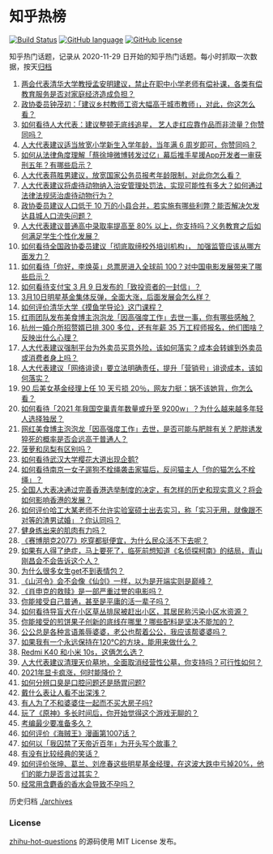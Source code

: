 # 知乎热榜
[![Build Status](https://github.com/ToWeLong/zhihu-hot-questions/workflows/CI/badge.svg)](https://github.com/ToWeLong/zhihu-hot-questions/actions)
[![GitHub language](https://img.shields.io/badge/language-golang-orange.svg)](https://golang.org/)
[![GitHub license](https://img.shields.io/github/license/ToWeLong/zhihu-hot-questions)](https://github.com/ToWeLong/zhihu-hot-questions/blob/main/LICENSE)

知乎热门话题，记录从 2020-11-29 日开始的知乎热门话题。每小时抓取一次数据，按天[归档](./archives)

<!-- BEGIN -->

1. [两会代表清华大学教授孟安明建议，禁止在职中小学老师有偿补课，各类有偿教育服务是否对家庭经济造成负担？](https://www.zhihu.com/question/448419438)
1. [政协委员钟茂初：「建议乡村教师工资大幅高于城市教师」，对此，你这怎么看？](https://www.zhihu.com/question/448359133)
1. [如何看待人大代表：建议整顿无底线追星， 艺人走红应靠作品而非流量？你赞同吗？](https://www.zhihu.com/question/448545659)
1. [人大代表建议适当放宽小学新生入学年龄，当年满 6 周岁即可，你赞同吗？](https://www.zhihu.com/question/448559898)
1. [如何从法律角度理解「蔡徐坤微博转发过亿」幕后推手星援App开发者一审获刑五年？有哪些启示？](https://www.zhihu.com/question/448562224)
1. [人大代表蒋胜男建议，放宽国家公务员报考年龄限制，对此你怎么看？](https://www.zhihu.com/question/447039783)
1. [人大代表建议将虐待动物纳入治安管理处罚法，实现可能性有多大？如何通过法律法规惩治虐待动物行为？](https://www.zhihu.com/question/448536131)
1. [政协委员建议人口低于 10 万的小县合并，若实施有哪些利弊？能否解决欠发达县城人口流失问题？](https://www.zhihu.com/question/448537934)
1. [人大代表建议普通高中录取率提高至 80% 以上，你支持吗？义务教育之后如何满足学生个性化发展？](https://www.zhihu.com/question/448440699)
1. [如何看待全国政协委员建议「彻底取缔校外培训机构」， 加强监管应该从哪方面发力？](https://www.zhihu.com/question/448474428)
1. [如何看待「你好，李焕英」总票房进入全球前 100？对中国电影发展带来了哪些启示？](https://www.zhihu.com/question/448705139)
1. [如何看待支付宝 3 月 9 日发布的「致投资者的一封信」？](https://www.zhihu.com/question/448531684)
1. [3月10日明星基金集体反弹，全面大涨，后面发展会怎么样？](https://www.zhihu.com/question/448591120)
1. [如何评价清华大学《摸鱼学导论》这门课程？](https://www.zhihu.com/question/448630016)
1. [红雨团队发布美食博主泡泡龙「因高强度工作」去世一事，你有哪些感触？](https://www.zhihu.com/question/448569626)
1. [杭州一婚介所招赘婿已排 300 多位，还有年薪 35 万工程师报名，他们图啥？反映出什么心理？](https://www.zhihu.com/question/448749881)
1. [人大代表建议强制平台为外卖员买意外险，该如何落实？成本会转嫁到外卖员或消费者身上吗？](https://www.zhihu.com/question/448685101)
1. [人大代表建议「网络诽谤」要立法明确责任，提升「营销号」诽谤成本，该如何落实？](https://www.zhihu.com/question/447399573)
1. [90 后美女基金经理上任 10 天亏损 20％，网友力挺：锅不该她背，你怎么看？](https://www.zhihu.com/question/448721696)
1. [如何看待「2021 年我国空巢青年数量或升至 9200w」？为什么越来越多年轻人选择独居？](https://www.zhihu.com/question/448562387)
1. [网红美食博主泡泡龙「因高强度工作」去世，是否可能与肥胖有关？肥胖诱发猝死的概率是否会远高于普通人？](https://www.zhihu.com/question/448566072)
1. [菠萝和凤梨有区别吗？](https://www.zhihu.com/question/20788381)
1. [如何看待武汉大学樱花大道出现企鹅?](https://www.zhihu.com/question/447614949)
1. [如何看待南京一女子遛狗不栓绳袭击家猫后，反问猫主人「你的猫怎么不栓绳」？](https://www.zhihu.com/question/448711431)
1. [全国人大表决通过完善香港选举制度的决定，有怎样的历史和现实意义？将会如何影响香港的发展？](https://www.zhihu.com/question/447712125)
1. [如何评价哈工大某老师不允许实验室硕士出去实习，称「实习无用，就像跟不对等的渣男试婚」？你认同吗？](https://www.zhihu.com/question/448390973)
1. [健身练出来的肌肉有力吗？](https://www.zhihu.com/question/447230236)
1. [《赛博朋克2077》吃穿都挺便宜，为什么民众活不下去呢？](https://www.zhihu.com/question/448297157)
1. [如果有人得了绝症，马上要死了，临死前想知道《名侦探柯南》的结局，青山刚昌会不会告诉这个人？](https://www.zhihu.com/question/448275927)
1. [为什么很多女生get不到表情包？](https://www.zhihu.com/question/393293873)
1. [《山河令》会不会像《仙剑》一样，以为是开端实则是巅峰？](https://www.zhihu.com/question/448730780)
1. [《肖申克的救赎》是一部严重过誉的电影吗？](https://www.zhihu.com/question/26063628)
1. [你能接受自己普通，甚至是平庸的活一辈子吗？](https://www.zhihu.com/question/442092262)
1. [如何看待导盲犬在小区草丛排尿被赶出小区，其居民称污染小区水资源？](https://www.zhihu.com/question/447687486)
1. [你能接受的煎饼果子创新的底线在哪里？哪些配料是坚决不能加的？](https://www.zhihu.com/question/448443162)
1. [公公总是各种言语羞辱婆婆，老公也帮着公公，我应该帮婆婆吗？](https://www.zhihu.com/question/447614786)
1. [如果我有一个永远保持在120℃的方块，能用来做什么？](https://www.zhihu.com/question/448323743)
1. [Redmi K40 和小米 10s，这俩怎么选？](https://www.zhihu.com/question/448352248)
1. [人大代表建议清理天价墓地，全面取消经营性公墓，你支持吗？可行性如何？](https://www.zhihu.com/question/448681236)
1. [2021年显卡疯涨，何时能降价？](https://www.zhihu.com/question/439229840)
1. [如何分辨口臭是口腔问题还是肠胃问题?](https://www.zhihu.com/question/27883412)
1. [戴什么表让人看不出深浅？](https://www.zhihu.com/question/447868724)
1. [有人为了不和婆婆住一起而不买大房子吗?](https://www.zhihu.com/question/407531585)
1. [玩了《原神》多长时间后，你开始觉得这个游戏无聊的？](https://www.zhihu.com/question/423597371)
1. [考编最少要准备多久？](https://www.zhihu.com/question/293537613)
1. [如何评价《海贼王》漫画第1007话？](https://www.zhihu.com/question/448641804)
1. [如何以「我囚禁了天帝近百年」为开头写个故事？](https://www.zhihu.com/question/436573312)
1. [有没有比较经典的笑话？](https://www.zhihu.com/question/438330079)
1. [如何评价张坤、葛兰、刘彦春这些明星基金经理，在这波大跌中亏掉20%，他们的能力是否言过其实？](https://www.zhihu.com/question/448502554)
1. [经常用含麝香的香水会导致不孕吗？](https://www.zhihu.com/question/20129126)

<!-- END -->

历史归档 [./archives](./archives)


### License
[zhihu-hot-questions](https://github.com/towelong/zhihu-hot-questions) 的源码使用 MIT License 发布。